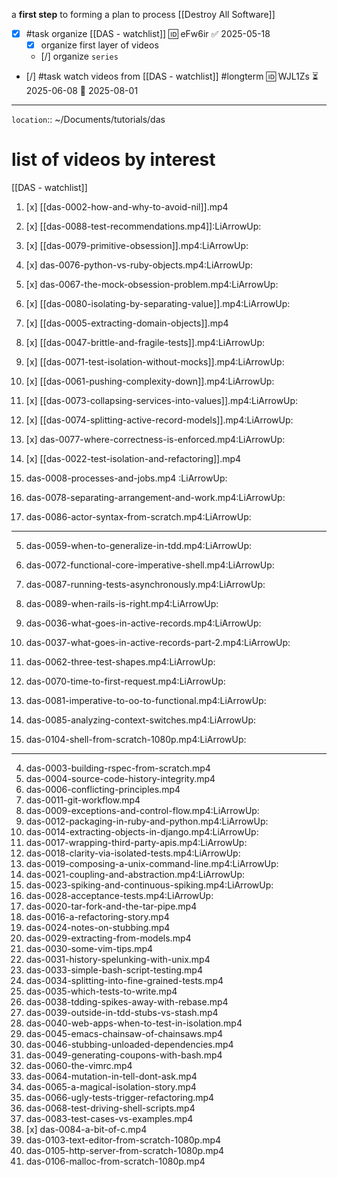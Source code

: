 
a **first step** to forming a plan to process [[Destroy All Software]]

- [x] #task organize [[DAS - watchlist]] 🆔 eFw6ir ✅ 2025-05-18
	- [x] organize first layer of videos
	- [/] organize `series`
- [/] #task watch videos from [[DAS - watchlist]] #longterm 🆔 WJL1Zs ⏳ 2025-06-08 📅 2025-08-01
___
`location`:: ~/Documents/tutorials/das

# list of videos by interest
[[DAS - watchlist]]
1. [x] [[das-0002-how-and-why-to-avoid-nil]].mp4
2. [x] [[das-0088-test-recommendations.mp4]]:LiArrowUp:
3. [x] [[das-0079-primitive-obsession]].mp4:LiArrowUp:
4. [x] das-0076-python-vs-ruby-objects.mp4:LiArrowUp:
5. [x] das-0067-the-mock-obsession-problem.mp4:LiArrowUp:
6. [x] [[das-0080-isolating-by-separating-value]].mp4:LiArrowUp:
7. [x] [[das-0005-extracting-domain-objects]].mp4
8. [x] [[das-0047-brittle-and-fragile-tests]].mp4:LiArrowUp:
9. [x] [[das-0071-test-isolation-without-mocks]].mp4:LiArrowUp:
10. [x] [[das-0061-pushing-complexity-down]].mp4:LiArrowUp:
11. [x] [[das-0073-collapsing-services-into-values]].mp4:LiArrowUp:
12. [x] [[das-0074-splitting-active-record-models]].mp4:LiArrowUp:
13. [x] das-0077-where-correctness-is-enforced.mp4:LiArrowUp:
14. [x] [[das-0022-test-isolation-and-refactoring]].mp4

15. das-0008-processes-and-jobs.mp4 :LiArrowUp:
16. das-0078-separating-arrangement-and-work.mp4:LiArrowUp:

17. das-0086-actor-syntax-from-scratch.mp4:LiArrowUp:

___

5. das-0059-when-to-generalize-in-tdd.mp4:LiArrowUp:

6. das-0072-functional-core-imperative-shell.mp4:LiArrowUp:
7. das-0087-running-tests-asynchronously.mp4:LiArrowUp:

8. das-0089-when-rails-is-right.mp4:LiArrowUp:

9. das-0036-what-goes-in-active-records.mp4:LiArrowUp:
10. das-0037-what-goes-in-active-records-part-2.mp4:LiArrowUp:

11. das-0062-three-test-shapes.mp4:LiArrowUp:
12. das-0070-time-to-first-request.mp4:LiArrowUp:
13. das-0081-imperative-to-oo-to-functional.mp4:LiArrowUp:
14. das-0085-analyzing-context-switches.mp4:LiArrowUp:
15. das-0104-shell-from-scratch-1080p.mp4:LiArrowUp:

___


4. das-0003-building-rspec-from-scratch.mp4
5. das-0004-source-code-history-integrity.mp4
6. das-0006-conflicting-principles.mp4
7. das-0011-git-workflow.mp4
8. das-0009-exceptions-and-control-flow.mp4:LiArrowUp:
9. das-0012-packaging-in-ruby-and-python.mp4:LiArrowUp:
10. das-0014-extracting-objects-in-django.mp4:LiArrowUp:
11. das-0017-wrapping-third-party-apis.mp4:LiArrowUp:
12. das-0018-clarity-via-isolated-tests.mp4:LiArrowUp:
13. das-0019-composing-a-unix-command-line.mp4:LiArrowUp:
14. das-0021-coupling-and-abstraction.mp4:LiArrowUp:
15. das-0023-spiking-and-continuous-spiking.mp4:LiArrowUp:
16. das-0028-acceptance-tests.mp4:LiArrowUp:
17. das-0020-tar-fork-and-the-tar-pipe.mp4
18. das-0016-a-refactoring-story.mp4
19. das-0024-notes-on-stubbing.mp4
20. das-0029-extracting-from-models.mp4
21. das-0030-some-vim-tips.mp4
22. das-0031-history-spelunking-with-unix.mp4
23. das-0033-simple-bash-script-testing.mp4
24. das-0034-splitting-into-fine-grained-tests.mp4
25. das-0035-which-tests-to-write.mp4
26. das-0038-tdding-spikes-away-with-rebase.mp4
27. das-0039-outside-in-tdd-stubs-vs-stash.mp4
28. das-0040-web-apps-when-to-test-in-isolation.mp4
29. das-0045-emacs-chainsaw-of-chainsaws.mp4
30. das-0046-stubbing-unloaded-dependencies.mp4
31. das-0049-generating-coupons-with-bash.mp4
32. das-0060-the-vimrc.mp4
33. das-0064-mutation-in-tell-dont-ask.mp4
34. das-0065-a-magical-isolation-story.mp4
35. das-0066-ugly-tests-trigger-refactoring.mp4
36. das-0068-test-driving-shell-scripts.mp4
37. das-0083-test-cases-vs-examples.mp4
38. [x] das-0084-a-bit-of-c.mp4
39. das-0103-text-editor-from-scratch-1080p.mp4
40. das-0105-http-server-from-scratch-1080p.mp4
41. das-0106-malloc-from-scratch-1080p.mp4


